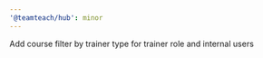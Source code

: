```yaml
---
'@teamteach/hub': minor
---
```


Add course filter by trainer type for trainer role and internal users

